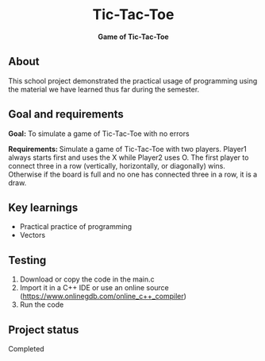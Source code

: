 <h1 align="center">Tic-Tac-Toe</h1>
<p align="center"><strong>Game of Tic-Tac-Toe</strong>
</p>
<h2>About</h2>
    This school project demonstrated the practical usage of programming using the material we have learned thus far during the semester.

<h2>Goal and requirements</h2>

<strong>Goal:</strong> To simulate a game of Tic-Tac-Toe with no errors

<strong>Requirements: </strong> Simulate a game of Tic-Tac-Toe with two players.  Player1 always starts first and uses the X while Player2 uses O.  The first player to connect three in a row (vertically, horizontally, or diagonally) wins.  Otherwise if the board is full and no one has connected three in a row, it is a draw.

<h2>Key learnings</h2>

- Practical practice of programming
- Vectors

<h2>Testing</h2>

1. Download or copy the code in the main.c
2. Import it in a C++ IDE or use an online source (https://www.onlinegdb.com/online_c++_compiler)
3. Run the code

<h2>Project status</h2>
Completed
